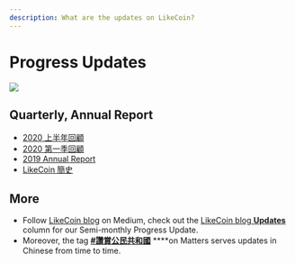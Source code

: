 ```yaml
---
description: What are the updates on LikeCoin?
---
```


# Progress Updates

![](https://gblobscdn.gitbook.com/assets%2F-LL4mdaVjNgL6A1--PV0%2F-MHGFkSUMj9_TpAJG75W%2F-MHGHqgZn4_N6csz6pUU%2FLikeCoin_AD69_Stat_Sept_Artwork1-06.png?alt=media&token=dc28292d-2103-45df-8c17-eb44492c4996)

## Quarterly, Annual Report

* ​[2020 上半年回顧](https://matters.news/@likecoin/%E8%AE%9A%E8%B3%9E%E5%85%AC%E6%B0%91-2020-%E4%B8%8A%E5%8D%8A%E5%B9%B4%E5%9B%9E%E9%A1%A7-bafyreidroqj5elqim2jnr3u2zd75ysdgflu7jyinnm7cg7ztjlpfv7z36m)​
* ​[2020 第一季回顧](https://matters.news/@likecoin/%E8%AE%9A%E8%B3%9E%E5%85%AC%E6%B0%91-2020-%E7%AC%AC%E4%B8%80%E5%AD%A3%E5%9B%9E%E9%A1%A7-bafyreifdlfznigt3htdur7e2pyomoem5chmmortz34rnakprxdipt6s2vy)​
* ​[2019 Annual Report](https://medium.com/likecoin/likecoin-annual-report-2019-f831cb873801)​
* ​[LikeCoin 簡史](https://medium.com/likecoin/likecoin-chronicle-769001f784b3)​

## More <a id="more"></a>

* Follow [LikeCoin blog](https://medium.com/likecoin)  on Medium, check out the [LikeCoin blog **Updates**](https://medium.com/likecoin/updates/home) column for our Semi-monthly Progress Update.
* Moreover, the tag [**\#讚賞公民共和國**](https://matters.news/tags/VGFnOjgwOTQ) ****on Matters serves updates in Chinese from time to time.

